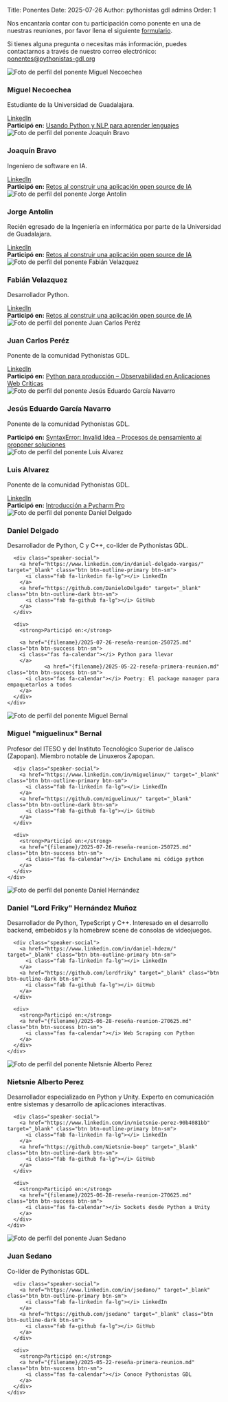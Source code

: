 Title: Ponentes
Date: 2025-07-26
Author: pythonistas gdl admins
Order: 1

<div class="call-for-speakers">
  <p>Nos encantaría contar con tu participación como ponente en una de nuestras reuniones, por favor llena el siguiente <a href="https://forms.gle/UdqZtZvbXxiRSUy46">formulario</a>.</p>
  <p>Si tienes alguna pregunta o necesitas más información, puedes contactarnos a través de nuestro correo electrónico: <a href="mailto:ponentes@pythonistas-gdl.org">ponentes@pythonistas-gdl.org</a></p>
</div>

<!-- Miguel Necoechea -->
<div class="speaker-card">
  <div class="row">
    <div class="col-md-3 text-center">
      <img src="{static}/images/speakers/miguel_necoechea.png" alt="Foto de perfil del ponente Miguel Necoechea" class="speaker-image">
    </div>
    <div class="col-md-9">
      <h3 class="speaker-name">Miguel Necoechea</h3>
      <p class="speaker-bio">Estudiante de la Universidad de Guadalajara.</p>
      <div class="speaker-social">
        <a href="https://www.linkedin.com/in/miguel-necoechea-s/" target="_blank" class="btn btn-outline-primary btn-sm">
          <i class="fab fa-linkedin fa-lg"></i> LinkedIn
        </a>
      </div>
      <div>
        <strong>Participó en:</strong>
        <a href="{filename}/2025-09-30-reseña-reunion-190925.md" class="btn btn-success btn-sm">
          <i class="fas fa-calendar"></i> Usando Python y NLP para aprender lenguajes
        </a>
      </div>
    </div>
  </div>
</div>

<!-- Joaquin Bravo -->
<div class="speaker-card">
  <div class="row">
    <div class="col-md-3 text-center">
      <img src="{static}/images/speakers/joaquin_bravo.png" alt="Foto de perfil del ponente Joaquín Bravo" class="speaker-image">
    </div>
    <div class="col-md-9">
      <h3 class="speaker-name">Joaquín Bravo</h3>
      <p class="speaker-bio">Ingeniero de software en IA.</p>
      <div class="speaker-social">
        <a href="https://www.linkedin.com/in/jackbravo/" target="_blank" class="btn btn-outline-primary btn-sm">
          <i class="fab fa-linkedin fa-lg"></i> LinkedIn
        </a>
      </div>
      <div>
        <strong>Participó en:</strong>
        <a href="{filename}/2025-09-30-reseña-reunion-190925.md" class="btn btn-success btn-sm">
          <i class="fas fa-calendar"></i> Retos al construir una aplicación open source de IA
        </a>
      </div>
    </div>
  </div>
</div>

<!-- Jorge Antolin -->
<div class="speaker-card">
  <div class="row">
    <div class="col-md-3 text-center">
      <img src="{static}/images/speakers/jorge_antolin.png" alt="Foto de perfil del ponente Jorge Antolin" class="speaker-image">
    </div>
    <div class="col-md-9">
      <h3 class="speaker-name">Jorge Antolin</h3>
      <p class="speaker-bio">Recién egresado de la Ingeniería en informática por parte de la Universidad de Guadalajara.</p>
      <div class="speaker-social">
        <a href="https://www.linkedin.com/in/jorge-alberto-antolin-75824a31a/" target="_blank" class="btn btn-outline-primary btn-sm">
          <i class="fab fa-linkedin fa-lg"></i> LinkedIn
        </a>
      </div>
      <div>
        <strong>Participó en:</strong>
        <a href="{filename}/2025-09-30-reseña-reunion-190925.md" class="btn btn-success btn-sm">
          <i class="fas fa-calendar"></i> Retos al construir una aplicación open source de IA
        </a>
      </div>
    </div>
  </div>
</div>

<!-- Fabián Velazquez -->
<div class="speaker-card">
  <div class="row">
    <div class="col-md-3 text-center">
      <img src="{static}/images/speakers/fabian_velazquez.png" alt="Foto de perfil del ponente Fabián Velazquez" class="speaker-image">
    </div>
    <div class="col-md-9">
      <h3 class="speaker-name">Fabián Velazquez</h3>
      <p class="speaker-bio">Desarrollador Python.</p>
      <div class="speaker-social">
        <a href="https://www.linkedin.com/in/ricardo-fabian-v-5b23012b6/" target="_blank" class="btn btn-outline-primary btn-sm">
          <i class="fab fa-linkedin fa-lg"></i> LinkedIn
        </a>
      </div>
      <div>
        <strong>Participó en:</strong>
        <a href="{filename}/2025-09-30-reseña-reunion-190925.md" class="btn btn-success btn-sm">
          <i class="fas fa-calendar"></i> Retos al construir una aplicación open source de IA
        </a>
      </div>
    </div>
  </div>
</div>


<!-- Juan Carlos Peréz -->
<div class="speaker-card">
  <div class="row">
    <div class="col-md-3 text-center">
      <img src="{static}/images/speakers/juan_carlos_perez.png" alt="Foto de perfil del ponente Juan Carlos Peréz" class="speaker-image">
    </div>
    <div class="col-md-9">
      <h3 class="speaker-name">Juan Carlos Peréz</h3>
      <p class="speaker-bio">Ponente de la comunidad Pythonistas GDL.</p>
      <div class="speaker-social">
        <a href="https://www.linkedin.com/in/jcperez91/" target="_blank" class="btn btn-outline-primary btn-sm">
          <i class="fab fa-linkedin fa-lg"></i> LinkedIn
        </a>
      </div>
      <div>
        <strong>Participó en:</strong>
        <a href="{filename}/2025-09-02-reseña-reunion-290825.md" class="btn btn-success btn-sm">
          <i class="fas fa-calendar"></i> Python para producción – Observabilidad en Aplicaciones Web Críticas
        </a>
      </div>
    </div>
  </div>
</div>

<!-- Jesús Eduardo García Navarro -->
<div class="speaker-card">
  <div class="row">
    <div class="col-md-3 text-center">
      <img src="{static}/images/speakers/jesus_eduardo_garcia_navarro.png" alt="Foto de perfil del ponente Jesús Eduardo García Navarro" class="speaker-image">
    </div>
    <div class="col-md-9">
      <h3 class="speaker-name">Jesús Eduardo García Navarro</h3>
      <p class="speaker-bio">Ponente de la comunidad Pythonistas GDL.</p>
      <div>
        <strong>Participó en:</strong>
        <a href="{filename}/2025-09-02-reseña-reunion-290825.md" class="btn btn-success btn-sm">
          <i class="fas fa-calendar"></i> SyntaxError: Invalid Idea – Procesos de pensamiento al proponer soluciones
        </a>
      </div>
    </div>
  </div>
</div>

<!-- Luis Alvarez -->
<div class="speaker-card">
  <div class="row">
    <div class="col-md-3 text-center">
      <img src="{static}/images/speakers/luis_alvarez.png" alt="Foto de perfil del ponente Luis Alvarez" class="speaker-image">
    </div>
    <div class="col-md-9">
      <h3 class="speaker-name">Luis Alvarez</h3>
      <p class="speaker-bio">Ponente de la comunidad Pythonistas GDL.</p>
      <div class="speaker-social">
        <a href="https://www.linkedin.com/in/luis-alvarez-752290149/" target="_blank" class="btn btn-outline-primary btn-sm">
          <i class="fab fa-linkedin fa-lg"></i> LinkedIn
        </a>
      </div>
      <div>
        <strong>Participó en:</strong>
        <a href="{filename}/2025-09-02-reseña-reunion-290825.md" class="btn btn-success btn-sm">
          <i class="fas fa-calendar"></i> Introducción a Pycharm Pro
        </a>
      </div>
    </div>
  </div>
</div>

<!-- Daniel Delgado -->
<div class="speaker-card">
  <div class="row">
    <div class="col-md-3 text-center">
      <img src="{static}/images/speakers/daniel_delgado.png" alt="Foto de perfil del ponente Daniel Delgado" class="speaker-image">
    </div>
    <div class="col-md-9">
      <h3 class="speaker-name">Daniel Delgado</h3>
      <p class="speaker-bio">Desarrollador de Python, C y C++, co-líder de Pythonistas GDL.</p>
      
      <div class="speaker-social">
        <a href="https://www.linkedin.com/in/daniel-delgado-vargas/" target="_blank" class="btn btn-outline-primary btn-sm">
          <i class="fab fa-linkedin fa-lg"></i> LinkedIn
        </a>
        <a href="https://github.com/DanieloDelgado" target="_blank" class="btn btn-outline-dark btn-sm">
          <i class="fab fa-github fa-lg"></i> GitHub
        </a>
      </div>
      
      <div>
        <strong>Participó en:</strong> 

        <a href="{filename}/2025-07-26-reseña-reunion-250725.md" class="btn btn-success btn-sm">
        <i class="fas fa-calendar"></i> Python para llevar
        </a>
                <a href="{filename}/2025-05-22-reseña-primera-reunion.md" class="btn btn-success btn-sm">
          <i class="fas fa-calendar"></i> Poetry: El package manager para empaquetarlos a todos
        </a>
      </div>
    </div>
  </div>
</div>

<!-- Miguel "miguelinux" Bernal -->
<div class="speaker-card">
  <div class="row">
    <div class="col-md-3 text-center">
      <img src="{static}/images/speakers/miguel_bernal.png" alt="Foto de perfil del ponente Miguel Bernal" class="speaker-image">
    </div>
    <div class="col-md-9">
      <h3 class="speaker-name">Miguel "miguelinux" Bernal</h3>
      <p class="speaker-bio">Profesor del ITESO y del Instituto Tecnológico Superior de Jalisco (Zapopan). Miembro notable de Linuxeros Zapopan.</p>
      
      <div class="speaker-social">
        <a href="https://www.linkedin.com/in/miguelinux/" target="_blank" class="btn btn-outline-primary btn-sm">
          <i class="fab fa-linkedin fa-lg"></i> LinkedIn
        </a>
        <a href="https://github.com/miguelinux/" target="_blank" class="btn btn-outline-dark btn-sm">
          <i class="fab fa-github fa-lg"></i> GitHub
        </a>
      </div>
      
      <div>
        <strong>Participó en:</strong> 
        <a href="{filename}/2025-07-26-reseña-reunion-250725.md" class="btn btn-success btn-sm">
          <i class="fas fa-calendar"></i> Enchulame mi código python
        </a>
      </div>
    </div>
  </div>
</div>

<!-- Daniel Hernández -->
<div class="speaker-card">
  <div class="row">
    <div class="col-md-3 text-center">
      <img src="{static}/images/speakers/daniel_hernandez.png" alt="Foto de perfil del ponente Daniel Hernández" class="speaker-image">
    </div>
    <div class="col-md-9">
      <h3 class="speaker-name">Daniel "Lord Friky" Hernández Muñoz</h3>
      <p class="speaker-bio">Desarrollador de Python, TypeScript y C++. Interesado en el desarrollo backend, embebidos y la homebrew scene de consolas de videojuegos.</p>
      
      <div class="speaker-social">
        <a href="https://www.linkedin.com/in/daniel-hdezm/" target="_blank" class="btn btn-outline-primary btn-sm">
          <i class="fab fa-linkedin fa-lg"></i> LinkedIn
        </a>
        <a href="https://github.com/lordfriky" target="_blank" class="btn btn-outline-dark btn-sm">
          <i class="fab fa-github fa-lg"></i> GitHub
        </a>
      </div>
      
      <div>
        <strong>Participó en:</strong> 
        <a href="{filename}/2025-06-28-reseña-reunion-270625.md" class="btn btn-success btn-sm">
          <i class="fas fa-calendar"></i> Web Scraping con Python
        </a>
      </div>
    </div>
  </div>
</div>

<!-- Nietsnie Alberto Perez -->
<div class="speaker-card">
  <div class="row">
    <div class="col-md-3 text-center">
      <img src="{static}/images/speakers/nietsnie_perez.png" alt="Foto de perfil del ponente Nietsnie Alberto Perez" class="speaker-image">
    </div>
    <div class="col-md-9">
      <h3 class="speaker-name">Nietsnie Alberto Perez</h3>
      <p class="speaker-bio">Desarrollador especializado en Python y Unity. Experto en comunicación entre sistemas y desarrollo de aplicaciones interactivas.</p>
      
      <div class="speaker-social">
        <a href="https://www.linkedin.com/in/nietsnie-perez-90b4081bb" target="_blank" class="btn btn-outline-primary btn-sm">
          <i class="fab fa-linkedin fa-lg"></i> LinkedIn
        </a>
        <a href="https://github.com/Nietsnie-beep" target="_blank" class="btn btn-outline-dark btn-sm">
          <i class="fab fa-github fa-lg"></i> GitHub
        </a>
      </div>
      
      <div>
        <strong>Participó en:</strong> 
        <a href="{filename}/2025-06-28-reseña-reunion-270625.md" class="btn btn-success btn-sm">
          <i class="fas fa-calendar"></i> Sockets desde Python a Unity
        </a>
      </div>
    </div>
  </div>
</div>

<!-- Juan Sedano -->
<div class="speaker-card">
  <div class="row">
    <div class="col-md-3 text-center">
      <img src="{static}/images/speakers/juan_sedano.png" alt="Foto de perfil del ponente Juan Sedano" class="speaker-image">
    </div>
    <div class="col-md-9">
      <h3 class="speaker-name">Juan Sedano</h3>
      <p class="speaker-bio">Co-líder de Pythonistas GDL.</p>
      
      <div class="speaker-social">
        <a href="https://www.linkedin.com/in/jsedano/" target="_blank" class="btn btn-outline-primary btn-sm">
          <i class="fab fa-linkedin fa-lg"></i> LinkedIn
        </a>
        <a href="https://github.com/jsedano" target="_blank" class="btn btn-outline-dark btn-sm">
          <i class="fab fa-github fa-lg"></i> GitHub
        </a>
      </div>
      
      <div>
        <strong>Participó en:</strong> 
        <a href="{filename}/2025-05-22-reseña-primera-reunion.md" class="btn btn-success btn-sm">
          <i class="fas fa-calendar"></i> Conoce Pythonistas GDL
        </a>
      </div>
    </div>
  </div>
</div>




